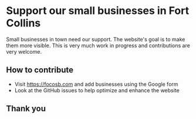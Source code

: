 # Support our small businesses in Fort Collins

Small businesses in town need our support. The website's goal is to make them more visible. This is very much work in progress and contributions are very welcome.

## How to contribute
- Visit https://focosb.com and add businesses using the Google form
- Look at the GitHub issues to help optimize and enhance the website

## Thank you
